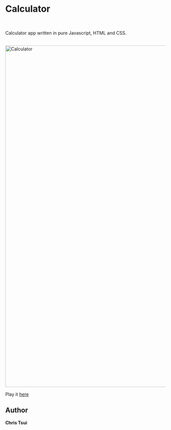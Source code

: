 # Calculator

<br>

Calculator app written in pure Javascript, HTML and CSS.

<br>
<img width="1070" alt="Calculator" src="https://user-images.githubusercontent.com/69225081/92178597-c1105700-edf7-11ea-8dc4-89619c878300.PNG">


Play it [here](https://ct112.github.io/Calculator/)

## Author
**Chris Tsui**
